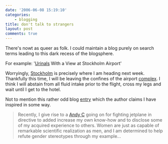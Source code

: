 ```yaml
---
date: '2006-06-08 15:19:10'
categories:
    - blogging
title: don't talk to strangers
layout: post
comments: true
---
```

There's nowt as queer as folk. I could maintain a blog purely on search
terms leading to this dark recess of the blogsphere.

For example:
'[Urinals](http://www.nbrightside.com/blog/2006/05/11/standing-at-the-urinals/)
With a View at Stockholm Airport'

Worryingly,
[Stockholm](http://www.nbrightside.com/blog/2006/03/22/stockholm-a-word-of-warning/)
is precisely where I am heading next week. Thankfully this time, I will
be leaving the confines of the airport
[complex](http://www.nbrightside.com/blog/2006/04/10/flying-visit/). I
think I will abstain from all fluid intake prior to the flight, cross my
legs and wait until I get to the hotel.

Not to mention this rather odd blog
[entry](http://hersheysiniceincream.blogspot.com/2006/06/recently-i-give-rise-to-website.html)
which the author claims I have inspired in some way.
> Recently, I give rise to a [Andy C](http://www.nbrightside.com/blog/)
> going on for fighting jetplane in directive to added increase my own
> know-how and to disclose some of my acquired experience to others.
> Women are just as capable of remarkable scientific realization as men,
> and I am determined to help refute gender stereotypes through my
> example...
